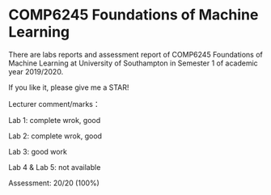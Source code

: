 # COMP6245 Foundations of Machine Learning

There are labs reports and assessment report of COMP6245 Foundations of Machine Learning at University of Southampton in Semester 1 of academic year 2019/2020.

If you like it, please give me a STAR!



Lecturer comment/marks：

Lab 1: complete wrok, good

Lab 2: complete wrok, good

Lab 3: good work

Lab 4 & Lab 5: not available

Assessment: 20/20 (100%)
